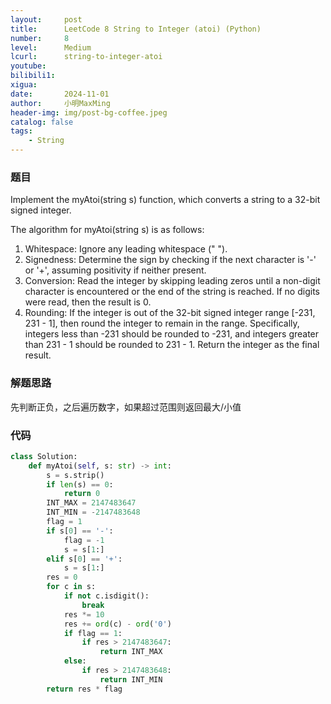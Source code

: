 ```yaml
---
layout:     post
title:      LeetCode 8 String to Integer (atoi) (Python)
number:     8
level:      Medium
lcurl:      string-to-integer-atoi
youtube:    
bilibili1:  
xigua:      
date:       2024-11-01
author:     小明MaxMing
header-img: img/post-bg-coffee.jpeg
catalog: false
tags:
    - String
---
```


### 题目

Implement the myAtoi(string s) function, which converts a string to a 32-bit signed integer.

The algorithm for myAtoi(string s) is as follows:

1. Whitespace: Ignore any leading whitespace (" ").
2. Signedness: Determine the sign by checking if the next character is '-' or '+', assuming positivity if neither present.
3. Conversion: Read the integer by skipping leading zeros until a non-digit character is encountered or the end of the string is reached. If no digits were read, then the result is 0.
4. Rounding: If the integer is out of the 32-bit signed integer range [-231, 231 - 1], then round the integer to remain in the range. Specifically, integers less than -231 should be rounded to -231, and integers greater than 231 - 1 should be rounded to 231 - 1.
Return the integer as the final result.

### 解题思路

先判断正负，之后遍历数字，如果超过范围则返回最大/小值

### 代码
```python
class Solution:
    def myAtoi(self, s: str) -> int:
        s = s.strip()
        if len(s) == 0:
            return 0
        INT_MAX = 2147483647
        INT_MIN = -2147483648
        flag = 1
        if s[0] == '-':
            flag = -1
            s = s[1:]
        elif s[0] == '+':
            s = s[1:]
        res = 0
        for c in s:
            if not c.isdigit():
                break
            res *= 10
            res += ord(c) - ord('0')
            if flag == 1:
                if res > 2147483647:
                    return INT_MAX
            else:
                if res > 2147483648:
                    return INT_MIN
        return res * flag
```
